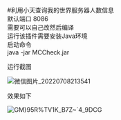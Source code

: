 #利用小天查询我的世界服务器人数信息  
默认端口 8086  
需要可以自己改然后编译  
运行该插件需要安装Java环境   
启动命令  
java -jar MCCheck.jar  

运行截图  

![微信图片_20220708213541](https://user-images.githubusercontent.com/69817107/178002623-6735f4c3-5d86-402e-b8e3-7c2d5730e746.png)

效果如下  

![GM}95R%TV1K_B7Z~`4_9DCG](https://user-images.githubusercontent.com/69817107/177952490-c3a23d93-fe15-409e-84d8-24ead23f0e88.png)
